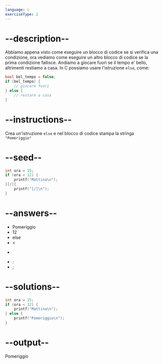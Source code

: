 ```yaml
---
language: c
exerciseType: 2
---
```


# --description--

Abbiamo appena visto come eseguire un blocco di codice se si verifica una condizione, ora vediamo come eseguire un altro blocco di codice se la prima condizione fallisce.
Andiamo a giocare fuori se il tempo e' bello, altrimenti restiamo a casa.
In C possiamo usare l'istruzione `else`, come:
```c
bool bel_tempo = false;
if (bel_tempo) {
    // giocare fuori
} else {
    // restare a casa
}
```

# --instructions--

Crea un'istruzione `else` e nel blocco di codice stampa la stringa `"Pomeriggio"`

# --seed--

```c
int ora = 15;
if (ora < 12) {
    printf("Mattina\n");
}[/]{
    printf("[/]\n");
}
```

# --answers--

- Pomeriggio
- 12
-  else 
-  < 
-  > 
- :
- ;

# --solutions--

```c
int ora = 15;
if (ora < 12) {
    printf("Mattina\n");
} else {
    printf("Pomeriggio\n");
}
```

# --output--

Pomeriggio
